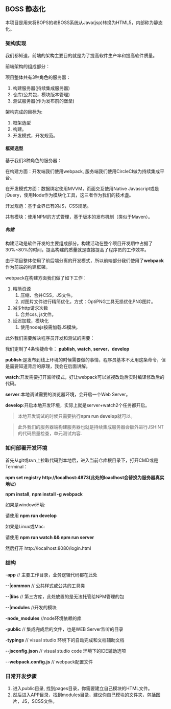 ## BOSS 静态化 ##

本项目是用来将BOPS的老BOSS系统从Java(jsp)转换为HTML5，内部称为静态化。

### 架构实现 ###

我们都知道，前端的架构主要目的就是为了提高软件生产率和提高软件质量。

前端架构的组成部分：

项目整体共有3种角色的服务器：

1. 构建服务器(持续集成服务器)
2. 仓库(公共包，模块版本管理)
3. 测试服务器(作为发布前的堡垒)

架构完成的目标为:

1. 框架选型
2. 构建。
3. 开发模式，开发规范。

#### 框架选型
基于我们3种角色的服务器：

在构建方面：开发端我们使用webpack, 服务端我们使用CircleCI做为持续集成平台。

在开发模式方面：数据绑定使用MVVM，页面交互使用Native Javascript或是jQuery，使用Node作为模块化工具，这三者作为我们的技术盏。

开发规范：基于业界已有的JS，CSS规范。

共有模块：使用NPM的方式管理，基于版本的发布机制（类似于Maven）。

##### 构建
构建活动是软件开发的主要组成部分。构建活动在整个项目开发期中占据了30%~80%的时间，提高构建的质量就是直接提高了程序员的工作效率。

由于项目整体使用了前后端分离的开发模式，所以前端部分我们使用了**webpack**作为前端的构建框架。

webpack在构建方面我们做了如下工作：

1. 精简资源
	1. 压缩、合并CSS，JS文件。
	2. 对图片文件进行精简优化，方式：OptiPNG工具无损优化PNG图片。
2. 减少http请求次数
	1. 合并css, js文件。
3. 延迟加载，模块化
	1. 使用nodejs按需加载JS模块。

此外我们需要解决程序员开发和测试的需要：

我们定制了4条快捷命令： **publish**, **watch**, **server**，**develop**

**publish**:是发布到线上环境的时候需要做的事情，程序员基本不太用这条命令，但是需要知道背后的原理，我会在后面讲解。

**watch**:开发需要打开监听模式，好让webpack可以监视改动后实时编译修改后的代码。

**server**:本地调试需要的浏览器环境，会开启一个Web Server。

**develop**:开启本地开发环境，实际上就是server+watch2个任务都开启。

>本地开发调试的时候只需要执行**npm run develop**就可以。

>此外我们的服务器端构建服务器也就是持续集成服务器会额外进行JSHINT的代码质量检查，单元测试内容.


### 如何部署开发环境 ###

首先从git或svn上拉取代码到本地后，进入当前仓库根目录下，打开CMD或是Terminal：

**npm set registry http://localhost:4873(此处的loaclhost会替换为服务器真实地址)**

**npm install**, **npm install -g webpack**


如果是window环境: 

请使用 **npm run develop**

如果是Linux或Mac:

请使用 **npm run watch && npm run server**

然后打开 http://localhost:8080/login.html


### 结构 ###

-**app** // 主要工作目录，业务逻辑代码都在此处

--|**common** // 公共样式或公共的工具类

--|**libs** // 第三方库，此处放置的是无法托管给NPM管理的包

--|**modules** //开发的模块

-**node_modules** //node环境依赖的库

-**public** // 集成完成后的文件，也是WEB Server监听的目录

-**typings** // visual studio 环境下的自动完成和文档辅助文档

--**jsconfig.json** // visual studio code 环境下的IDE辅助选项

--**webpack.config.js** // webpack配置文件


### 日常开发步骤 ###

1. 进入public目录, 找到pages目录，你需要建立自己模块的HTML文件。
2. 然后进入APP目录，找到modules目录，建议你自己模块的文件夹，包括图片，JS，SCSS文件。
